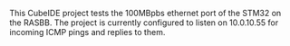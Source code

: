 
This CubeIDE project tests the 100MBpbs ethernet port of the STM32 on the RASBB.
The project is currently configured to listen on 10.0.10.55 for incoming ICMP pings
and replies to them.

